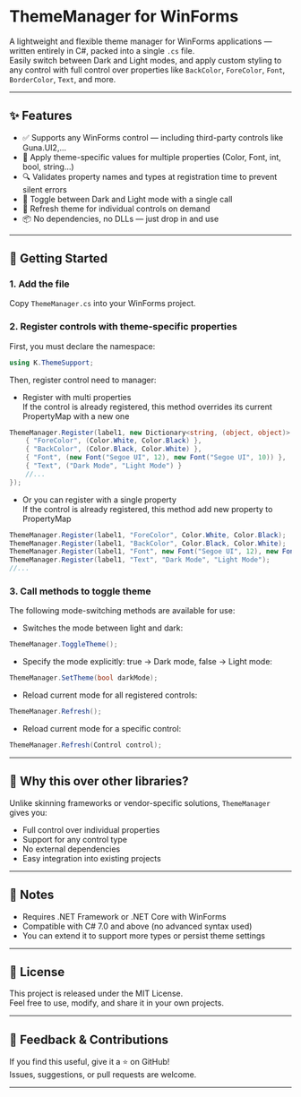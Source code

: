 # ThemeManager for WinForms

A lightweight and flexible theme manager for WinForms applications — written entirely in C#, packed into a single `.cs` file.  
Easily switch between Dark and Light modes, and apply custom styling to any control with full control over properties like `BackColor`, `ForeColor`, `Font`, `BorderColor`, `Text`, and more.

---

## ✨ Features

- ✅ Supports any WinForms control — including third-party controls like Guna.UI2,...
- 🎨 Apply theme-specific values for multiple properties (Color, Font, int, bool, string...)
- 🔍 Validates property names and types at registration time to prevent silent errors
- 🔁 Toggle between Dark and Light mode with a single call
- 🔧 Refresh theme for individual controls on demand
- 📦 No dependencies, no DLLs — just drop in and use

---

## 🚀 Getting Started

### 1. Add the file

Copy `ThemeManager.cs` into your WinForms project.

### 2. Register controls with theme-specific properties
First, you must declare the namespace:
```csharp
using K.ThemeSupport;
```
Then, register control need to manager:
- Register with multi properties  
  If the control is already registered, this method overrides its current PropertyMap with a new one
```csharp
ThemeManager.Register(label1, new Dictionary<string, (object, object)> {
    { "ForeColor", (Color.White, Color.Black) },
    { "BackColor", (Color.Black, Color.White) },
    { "Font", (new Font("Segoe UI", 12), new Font("Segoe UI", 10)) },
    { "Text", ("Dark Mode", "Light Mode") }
    //...
});
```
- Or you can register with a single property  
  If the control is already registered, this method add new property to PropertyMap
```csharp
ThemeManager.Register(label1, "ForeColor", Color.White, Color.Black);
ThemeManager.Register(label1, "BackColor", Color.Black, Color.White);
ThemeManager.Register(label1, "Font", new Font("Segoe UI", 12), new Font("Arial", 10));
ThemeManager.Register(label1, "Text", "Dark Mode", "Light Mode");
//...
```
### 3. Call methods to toggle theme

The following mode-switching methods are available for use:
- Switches the mode between light and dark:
```csharp
ThemeManager.ToggleTheme();
```
- Specify the mode explicitly: true → Dark mode, false → Light mode:
```csharp
ThemeManager.SetTheme(bool darkMode);
```
- Reload current mode for all registered controls:
```csharp
ThemeManager.Refresh();
```
- Reload current mode for a specific control:
```csharp
ThemeManager.Refresh(Control control);
```

---

## 🧠 Why this over other libraries?

Unlike skinning frameworks or vendor-specific solutions, `ThemeManager` gives you:
- Full control over individual properties
- Support for any control type
- No external dependencies
- Easy integration into existing projects

---

## 📌 Notes

- Requires .NET Framework or .NET Core with WinForms
- Compatible with C# 7.0 and above (no advanced syntax used)
- You can extend it to support more types or persist theme settings

---

## 📂 License

This project is released under the MIT License.  
Feel free to use, modify, and share it in your own projects.

---

## 💬 Feedback & Contributions

If you find this useful, give it a ⭐ on GitHub!  
Issues, suggestions, or pull requests are welcome.

---
